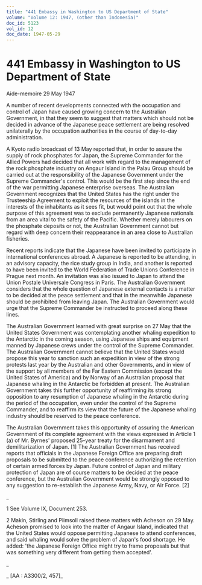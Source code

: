 ```yaml
---
title: "441 Embassy in Washington to US Department of State"
volume: "Volume 12: 1947, (other than Indonesia)"
doc_id: 5123
vol_id: 12
doc_date: 1947-05-29
---
```


# 441 Embassy in Washington to US Department of State

Aide-memoire 29 May 1947

A number of recent developments connected with the occupation and control of Japan have caused growing concern to the Australian Government, in that they seem to suggest that matters which should not be decided in advance of the Japanese peace settlement are being resolved unilaterally by the occupation authorities in the course of day-to-day administration.

A Kyoto radio broadcast of 13 May reported that, in order to assure the supply of rock phosphates for Japan, the Supreme Commander for the Allied Powers had decided that all work with regard to the management of the rock phosphate industry on Angaur Island in the Palau Group should be carried out at the responsibility of the Japanese Government under the Supreme Commander's control. This would be the first step since the end of the war permitting Japanese enterprise overseas. The Australian Government recognizes that the United States has the right under the Trusteeship Agreement to exploit the resources of the islands in the interests of the inhabitants as it sees fit, but would point out that the whole purpose of this agreement was to exclude permanently Japanese nationals from an area vital to the safety of the Pacific. Whether merely labourers on the phosphate deposits or not, the Australian Government cannot but regard with deep concern their reappearance in an area close to Australian fisheries.

Recent reports indicate that the Japanese have been invited to participate in international conferences abroad. A Japanese is reported to be attending, in an advisory capacity, the rice study group in India, and another is reported to have been invited to the World Federation of Trade Unions Conference in Prague next month. An invitation was also issued to Japan to attend the Union Postale Universale Congress in Paris. The Australian Government considers that the whole question of Japanese external contacts is a matter to be decided at the peace settlement and that in the meanwhile Japanese should be prohibited from leaving Japan. The Australian Government would urge that the Supreme Commander be instructed to proceed along these lines.

The Australian Government learned with great surprise on 27 May that the United States Government was contemplating another whaling expedition to the Antarctic in the coming season, using Japanese ships and equipment manned by Japanese crews under the control of the Supreme Commander. The Australian Government cannot believe that the United States would propose this year to sanction such an expedition in view of the strong protests last year by the Australian and other Governments, and in view of the support by all members of the Far Eastern Commission (except the United States of America) and by Norway of an Australian proposal that Japanese whaling in the Antarctic be forbidden at present. The Australian Government takes this further opportunity of reaffirming its strong opposition to any resumption of Japanese whaling in the Antarctic during the period of the occupation, even under the control of the Supreme Commander, and to reaffirm its view that the future of the Japanese whaling industry should be reserved to the peace conference.

The Australian Government takes this opportunity of assuring the American Government of its complete agreement with the views expressed in Article 1 (a) of Mr. Byrnes' proposed 25-year treaty for the disarmament and demilitarization of Japan. [1] The Australian Government has received reports that officials in the Japanese Foreign Office are preparing draft proposals to be submitted to the peace conference authorizing the retention of certain armed forces by Japan. Future control of Japan and military protection of Japan are of course matters to be decided at the peace conference, but the Australian Government would be strongly opposed to any suggestion to re-establish the Japanese Army, Navy, or Air Force. [2]

_

1 See Volume IX, Document 253.

2 Makin, Stirling and Plimsoll raised these matters with Acheson on 29 May. Acheson promised to look into the matter of Angaur Island, indicated that the United States would oppose permitting Japanese to attend conferences, and said whaling would solve the problem of Japan's food shortage. He added: 'the Japanese Foreign Office might try to frame proposals but that was something very different from getting them accepted'.

_

_ [AA : A3300/2, 457]_
